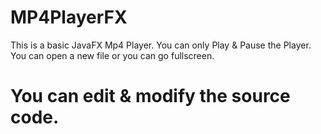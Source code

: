 # MP4PlayerFX
This is a basic JavaFX Mp4 Player.
You can only Play & Pause the Player.
You can open a new file or you can go fullscreen.




  
# You can edit & modify the source code.

